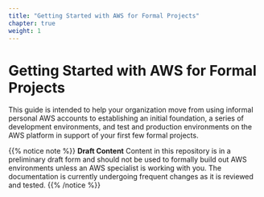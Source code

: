 ```yaml
---
title: "Getting Started with AWS for Formal Projects"
chapter: true
weight: 1
---
```


# Getting Started with AWS for Formal Projects

This guide is intended to help your organization move from using informal personal AWS accounts to establishing an initial foundation, a series of development environments, and test and production environments on the AWS platform in support of your first few formal projects.

{{% notice note %}}
**Draft Content** Content in this repository is in a preliminary draft form and should not be used to formally build out AWS environments unless an AWS specialist is working with you. The documentation is currently undergoing frequent changes as it is reviewed and tested.
{{% /notice %}}